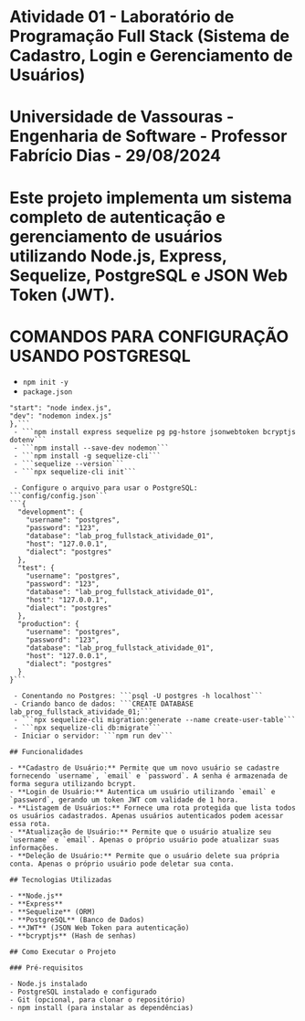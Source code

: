 # Atividade 01 - Laboratório de Programação Full Stack (Sistema de Cadastro, Login e Gerenciamento de Usuários)
# Universidade de Vassouras - Engenharia de Software - Professor Fabrício Dias - 29/08/2024

# Este projeto implementa um sistema completo de autenticação e gerenciamento de usuários utilizando Node.js, Express, Sequelize, PostgreSQL e JSON Web Token (JWT).

# COMANDOS PARA CONFIGURAÇÃO USANDO POSTGRESQL

 - ```npm init -y```
 - ```package.json```
```"scripts": {
"start": "node index.js",
"dev": "nodemon index.js"
},```
 - ```npm install express sequelize pg pg-hstore jsonwebtoken bcryptjs dotenv```
 - ```npm install --save-dev nodemon```
 - ```npm install -g sequelize-cli```
 - ```sequelize --version```
 - ```npx sequelize-cli init```

 - Configure o arquivo para usar o PostgreSQL: ```config/config.json```
```{
  "development": {
    "username": "postgres",
    "password": "123",
    "database": "lab_prog_fullstack_atividade_01",
    "host": "127.0.0.1",
    "dialect": "postgres"
  },
  "test": {
    "username": "postgres",
    "password": "123",
    "database": "lab_prog_fullstack_atividade_01",
    "host": "127.0.0.1",
    "dialect": "postgres"
  },
  "production": {
    "username": "postgres",
    "password": "123",
    "database": "lab_prog_fullstack_atividade_01",
    "host": "127.0.0.1",
    "dialect": "postgres"
  }
}```

 - Conentando no Postgres: ```psql -U postgres -h localhost```
 - Criando banco de dados: ```CREATE DATABASE lab_prog_fullstack_atividade_01;```
 - ```npx sequelize-cli migration:generate --name create-user-table```
 - ```npx sequelize-cli db:migrate```
 - Iniciar o servidor: ```npm run dev```

## Funcionalidades

- **Cadastro de Usuário:** Permite que um novo usuário se cadastre fornecendo `username`, `email` e `password`. A senha é armazenada de forma segura utilizando bcrypt.
- **Login de Usuário:** Autentica um usuário utilizando `email` e `password`, gerando um token JWT com validade de 1 hora.
- **Listagem de Usuários:** Fornece uma rota protegida que lista todos os usuários cadastrados. Apenas usuários autenticados podem acessar essa rota.
- **Atualização de Usuário:** Permite que o usuário atualize seu `username` e `email`. Apenas o próprio usuário pode atualizar suas informações.
- **Deleção de Usuário:** Permite que o usuário delete sua própria conta. Apenas o próprio usuário pode deletar sua conta.

## Tecnologias Utilizadas

- **Node.js**
- **Express**
- **Sequelize** (ORM)
- **PostgreSQL** (Banco de Dados)
- **JWT** (JSON Web Token para autenticação)
- **bcryptjs** (Hash de senhas)

## Como Executar o Projeto

### Pré-requisitos

- Node.js instalado
- PostgreSQL instalado e configurado
- Git (opcional, para clonar o repositório)
- npm install (para instalar as dependências)

